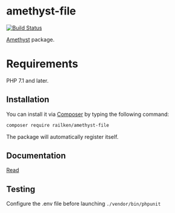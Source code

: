 # amethyst-file

[![Build Status](https://travis-ci.org/railken/amethyst-file.svg?branch=master)](https://travis-ci.org/railken/amethyst-file)

[Amethyst](https://github.com/railken/amethyst) package.

# Requirements

PHP 7.1 and later.

## Installation

You can install it via [Composer](https://getcomposer.org/) by typing the following command:

```bash
composer require railken/amethyst-file
```

The package will automatically register itself.

## Documentation

[Read](docs/index.md)

## Testing

Configure the .env file before launching `./vendor/bin/phpunit`
